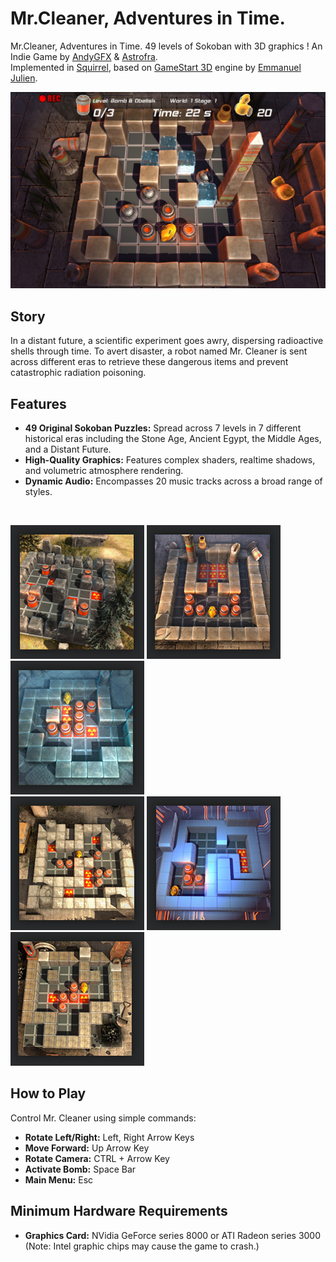 # Mr.Cleaner, Adventures in Time.

Mr.Cleaner, Adventures in Time. 49 levels of Sokoban with 3D graphics ! An Indie Game by [AndyGFX](https://github.com/AndyGFX) &amp; [Astrofra](https://github.com/astrofra). <br>
Implemented in [Squirrel](https://github.com/albertodemichelis/squirrel), based on [GameStart 3D](https://www.youtube.com/@GameStart3D/videos) engine by [Emmanuel Julien](https://github.com/ejulien/).

![screenshot](img/screen_04.jpg)


## Story

In a distant future, a scientific experiment goes awry, dispersing radioactive shells through time. To avert disaster, a robot named Mr. Cleaner is sent across different eras to retrieve these dangerous items and prevent catastrophic radiation poisoning.

## Features

- **49 Original Sokoban Puzzles:** Spread across 7 levels in 7 different historical eras including the Stone Age, Ancient Egypt, the Middle Ages, and a Distant Future.
- **High-Quality Graphics:** Features complex shaders, realtime shadows, and volumetric atmosphere rendering.
- **Dynamic Audio:** Encompasses 20 music tracks across a broad range of styles.

<br>

![Preview 0](img/thumb_era_00.jpg)
![Preview 1](img/thumb_era_01.jpg)
![Preview 2](img/thumb_era_02.jpg)
<br>
![Preview 3](img/thumb_era_03.jpg)
![Preview 4](img/thumb_era_04.jpg)
![Preview 5](img/thumb_era_05.jpg)

## How to Play

Control Mr. Cleaner using simple commands:
- **Rotate Left/Right:** Left, Right Arrow Keys
- **Move Forward:** Up Arrow Key
- **Rotate Camera:** CTRL + Arrow Key
- **Activate Bomb:** Space Bar
- **Main Menu:** Esc

## Minimum Hardware Requirements

- **Graphics Card:** NVidia GeForce series 8000 or ATI Radeon series 3000 (Note: Intel graphic chips may cause the game to crash.)
